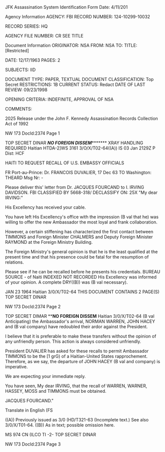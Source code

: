 JFK Assassination System
Identification Form
Date: 4/11/201

Agency Information
AGENCY: FBI
RECORD NUMBER: 124-10299-10032

RECORD SERIES: HQ

AGENCY FILE NUMBER: CR SEE TITLE

Document Information
ORIGINATOR: NSA
FROM: NSA
TO:
TITLE: [Restricted]

DATE: 12/17/1963
PAGES: 2

SUBJECTS: IID

DOCUMENT TYPE: PAPER, TEXTUAL DOCUMENT
CLASSIFICATION: Top Secret
RESTRICTIONS: 1B
CURRENT STATUS: Redact
DATE OF LAST REVIEW: 09/23/1998

OPENING CRITERIA: INDEFINITE, APPROVAL OF NSA

COMMENTS:

2025 Release under the John F.
Kennedy Assassination Records
Collection Act of 1992

NW 173
Docld:2374
Page 1

TOP SECRET DINAR
***NO FOREIGN DISSEM**********
XRAY HANDLING REQUIRED
Haitian HTDA-2]WS 3161 3/Ο/Χ/Τ02-64((A))
IS 03 Jan 2129Z P
Dist: HCF

HAITI TO REQUEST RECALL OF U.S. EMBASSY OFFICIALS

FR Port-au-Prince: Dr. FRANCOIS DUVALIER, 17 Dec 63
TO Washington: THEARD
Msg Nr: -

Please deliver this' letter from Dr. JACQUES FOURCAND to
I. IRVING DAVIDSON.
FBI
CLASSIFIED BY 5668-318/
DECLASSIFY ON: 25X
"My dear IRVING:"

His Excellency has received your cable.

You have left His Excellency's office with the impression
(B val that he) was willing to offer the new Ambassador the
most loyal and frank collaboration.

However, a certain stiffening has characterized the first
contact between TIMMONS and Foreign Minister CHALMERS and
Deputy Foreign Minister RAYMOND at the Foreign Ministry
Building.

The Foreign Ministry's general opinion is that he is the
least qualified at the present time and that his presence could
be fatal for the resumption of relations.

Please see if he can be recalled before he presents his
credentials.
BUREAU SOURCE - of Naiti INDEXED
NOT RECORDED
His Excellency was informed of your opinion. A complete
DRY((B)) was (B val necessary).

JAN 23 1964
Haitian 3/0/X/T02-64
THIS DOCUMENT CONTAINS 2 PAGE(S)
TOP SECRET DINAR

NW 173
Docld:2374
Page 2

TOP SECRET DIMAR
****NO FOREIGN DISSEM**
Haitian 3/0/X/T02-64
(B val Anticipating) the Ambassador's arrival, NORMAN
WARREN, JOHN HACEY and (B val company) have redoubled their
ardor against the President.

I believe that it is preferable to make these transfers
without the opinion of any unfriendly person. This action
is always considered unfriendly.

President DUVALIER has asked for these recalls to permit
Ambassador TIMMONS to be the [1 grG) of a Haitian-United States
rapprochement. Therefore, as we say, the departure of JOHN
HACEY (B val and company) is imperative.

We are expecting your immediate reply.

You have seen, My dear IRVING, that the recall of
WARREN, WARNER, HASSEY, MOSS and TIMMONS must be obtained.

JACQUES FOURCAND."

Translate in English (FS

((A)) Previously issued as 3/0 (HD/T321-63 (Incomplete text.)
See also 3/0/X/T01-64.
((B)) As in text; possible omission here.

MS 974 CN (ILCO TI
-2-
TOP SECRET DINAR

NW 173
Docld:2374
Page 3
